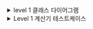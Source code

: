 <details>
  <summary>level 1 클래스 다이어그램</summary>
![image](https://github.com/user-attachments/assets/28a20a70-7681-4832-85c4-a1bd1c571ddb)

</details>

<details>
<summary>Level 1 계산기 테스트케이스</summary>
<table class="tg"><thead>
  <tr>
    <th class="tg-wa1i">기능</th>
    <th class="tg-wa1i">테스트 시나리오</th>
    <th class="tg-wa1i">검증내용</th>
    <th class="tg-wa1i">입력 값</th>
    <th class="tg-wa1i">기대하는 결과</th>
    <th class="tg-wa1i">수행결과</th>
    <th class="tg-wa1i">비고</th>
  </tr></thead>
<tbody>
  <tr>
    <td class="tg-nrix" rowspan="17">계산기</td>
    <td class="tg-nrix" rowspan="8">값 입력받기</td>
    <td class="tg-nrix" rowspan="2">사용자가 첫번째 값을 입력 시 정상적으로 값을 입력받는가</td>
    <td class="tg-nrix" rowspan="2">0</td>
    <td class="tg-nrix" rowspan="2">첫번째 값 저장 후, 두번째 값 입력받음</td>
    <td class="tg-nrix" rowspan="2">T</td>
    <td class="tg-nrix" rowspan="8">양의 정수(0포함)만<br>입력가능</td>
  </tr>
  <tr>
  </tr>
  <tr>
    <td class="tg-nrix" rowspan="2">사용자가 두번째 값을 입력 시 정상적으로 값을 입력받는가</td>
    <td class="tg-nrix" rowspan="2">0</td>
    <td class="tg-nrix" rowspan="2">두번째 값 저장 후, 사칙연산자 입력받음</td>
    <td class="tg-nrix" rowspan="2">T</td>
  </tr>
  <tr>
  </tr>
  <tr>
    <td class="tg-nrix" rowspan="4">사용자가 양의 정수<br>(0 포함)를 제외한 값을<br> 입력 시 처음 로직으로 돌아가는가</td>
    <td class="tg-nrix" rowspan="2">"test"</td>
    <td class="tg-nrix" rowspan="2">"숫자를 제외한 값은 입력 불가. 처음으로 돌아갑니다."<br>출력 후 프로그램 처음 로직으로 돌아감</td>
    <td class="tg-nrix" rowspan="2">T</td>
  </tr>
  <tr>
  </tr>
  <tr>
    <td class="tg-nrix" rowspan="2">-1</td>
    <td class="tg-nrix" rowspan="2">"입력 가능한 값이 아닙니다.<br> 양의 정수(0 포함) 입력해주세요.<br> next 입력하면 처음으로 돌아갑니다. "<br> 출력 후 프로그램 처음 로직으로 돌아감</td>
    <td class="tg-nrix" rowspan="2">T</td>
  </tr>
  <tr>
  </tr>
  <tr>
    <td class="tg-nrix" rowspan="4">사칙연산자 입력받기</td>
    <td class="tg-nrix">사용자가 사칙연산 기호를 입력할 경우 정상적으로 값을 입력받는가</td>
    <td class="tg-nrix">*</td>
    <td class="tg-nrix">입력받은 사칙연산 기호 * 저장<br></td>
    <td class="tg-nrix">T</td>
    <td class="tg-nrix" rowspan="4">사칙연산자만 <br>입력가능</td>
  </tr>
  <tr>
    <td class="tg-nrix" rowspan="3">사용자가 사칙연산 기호가 아닌 잘못된 값을 입력 시 처음 로직으로 돌아가는가</td>
    <td class="tg-nrix">1</td>
    <td class="tg-nrix" rowspan="2">"사칙연산 기호가 옳지 않습니다. +, -, *, / 중 하나로 입력해주세요. 처음부터 진행하시려면 next 입력" 출력  후 프로그램 처음 로직으로 돌아감</td>
    <td class="tg-nrix" rowspan="2">T</td>
  </tr>
  <tr>
    <td class="tg-nrix">"test"</td>
  </tr>
  <tr>
    <td class="tg-nrix">-123</td>
    <td class="tg-cly1">"사칙연산 기호만 작성해주세요.<br> next 입력하면 처음으로 돌아갑니다." 출력 후 프로그램 처음 로직으로 돌아감</td>
    <td class="tg-nrix">T</td>
  </tr>
  <tr>
    <td class="tg-nrix" rowspan="3">연산 수행</td>
    <td class="tg-nrix" rowspan="2">입력받은 사칙연산 기호에 맞는 연산을 진행하는가</td>
    <td class="tg-nrix" rowspan="2">첫번째 값: 6<br>두번째 값: 2<br>사칙연산 기호: /</td>
    <td class="tg-nrix" rowspan="2">"결과: 3<br>더 계산하시겠습니까? (exit 입력 시 종료 / 계속 진행하시려면 next 입력)"<br>출력.</td>
    <td class="tg-nrix" rowspan="2">T</td>
    <td class="tg-nrix" rowspan="3"></td>
  </tr>
  <tr>
  </tr>
  <tr>
    <td class="tg-nrix">연산 오류가 발생할 경우 해당 오류 내용을 정제해서 출력하는가</td>
    <td class="tg-nrix">첫번째 값: 3<br> 두번째 값: 0<br> 사칙연산 기호: /</td>
    <td class="tg-cly1">"나눗셈 연산에서 분모(두번째 정수)에 0이 입력될 수 없습니다." 출력 후 프로그램 처음 로직으로 돌아감</td>
    <td class="tg-nrix">T</td>
  </tr>
  <tr>
    <td class="tg-nrix" rowspan="2">반복</td>
    <td class="tg-cly1">"더 계산하시겠습니까?" 질문이 출력되었을 때, "exit" 문자열을 입력하기 전까지 무한으로 계산이 진행되는가</td>
    <td class="tg-nrix">"next"</td>
    <td class="tg-cly1">"exit"문자열 입력하기 전까지 아무 문자열이나 숫자를 넣으면<br> 무한으로 계산 진행</td>
    <td class="tg-nrix">T</td>
    <td class="tg-nrix" rowspan="2"></td>
  </tr>
  <tr>
    <td class="tg-cly1">"더 계산하시겠습니까?" 질문이 출력되었을 때, "exit" 문자열을 입력하면 계산 반복이 종료되는가</td>
    <td class="tg-nrix">"exit"</td>
    <td class="tg-cly1">반복 및 프로그램 종료</td>
    <td class="tg-nrix">T</td>
  </tr>
</tbody></table>

</details>
